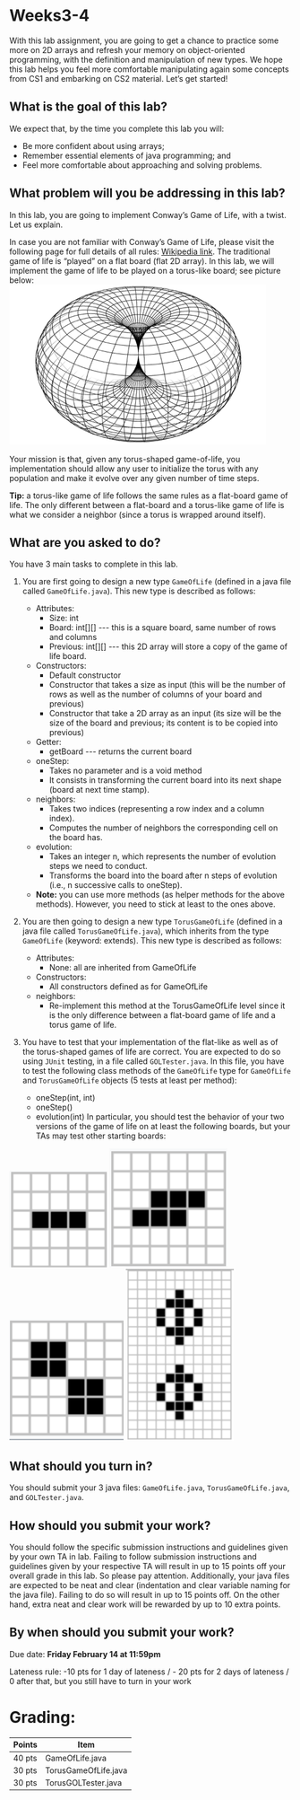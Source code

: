 # Weeks3-4
With this lab assignment, you are going to get a chance to practice some more on 2D arrays and refresh your memory on object-oriented programming, with the definition and manipulation of new types. We hope this lab helps you feel more comfortable manipulating again some concepts from CS1 and embarking on CS2 material. Let’s get started!

## What is the goal of this lab?
We expect that, by the time you complete this lab you will:
* Be more confident about using arrays;
* Remember essential elements of java programming; and 
* Feel more comfortable about approaching and solving problems. 

## What problem will you be addressing in this lab? 
In this lab, you are going to implement Conway’s Game of Life, with a twist. Let us explain.

In case you are not familiar with Conway’s Game of Life, please visit the following page for full details of all rules: [Wikipedia link](https://en.wikipedia.org/wiki/Conway%27s_Game_of_Life). The traditional game of life is “played” on a flat board (flat 2D array). In this lab, we will implement the game of life to be played on a torus-like board; see picture below:
![torus](/torus.png)

Your mission is that, given any torus-shaped game-of-life, you implementation should allow any user to initialize the torus with any population and make it evolve over any given number of time steps. 

**Tip:** a torus-like game of life follows the same rules as a flat-board game of life. The only different between a flat-board and a torus-like game of life is what we consider a neighbor (since a torus is wrapped around itself).

## What are you asked to do? 
You have 3 main tasks to complete in this lab.

1. You are first going to design a new type `GameOfLife` (defined in a java file called `GameOfLife.java`). This new type is described as follows: 
    * Attributes:
        * Size: int
        * Board: int[][] --- this is a square board, same number of rows and columns
        * Previous: int[][] --- this 2D array will store a copy of the game of life board.
    * Constructors:
        * Default constructor
        * Constructor that takes a size as input (this will be the number of rows as well as the number of columns of your board and previous)
        * Constructor that take a 2D array as an input (its size will be the size of the board and previous; its content is to be copied into previous)
    * Getter:
        * getBoard --- returns the current board
    * oneStep: 
        * Takes no parameter and is a void method
        * It consists in transforming the current board into its next shape (board at next time stamp).
    * neighbors:
        * Takes two indices (representing a row index and a column index).
        * Computes the number of neighbors the corresponding cell on the board has.
    * evolution:
        * Takes an integer n, which represents the number of evolution steps we need to conduct.
        * Transforms the board into the board after n steps of evolution (i.e., n successive calls to oneStep).
    * **Note:** you can use more methods (as helper methods for the above methods). However, you need to stick at least to the ones above.

1. You are then going to design a new type `TorusGameOfLife` (defined in a java file called `TorusGameOfLife.java`), which inherits from the type `GameOfLife` (keyword: extends). This new type is described as follows: 

    * Attributes:
        * None: all are inherited from GameOfLife
    * Constructors:
        * All constructors defined as for GameOfLife
    * neighbors:
        * Re-implement this method at the TorusGameOfLife level since it is the only difference between a flat-board game of life and a torus game of life. 

1. You have to test that your implementation of the flat-like as well as of the torus-shaped games of life are correct. You are expected to do so using `JUnit` testing, in a file called `GOLTester.java`.
In this file, you have to test the following class methods of the `GameOfLife` type for `GameOfLife` and `TorusGameOfLife` objects (5 tests at least per method):
    * oneStep(int, int)
    * oneStep()
    * evolution(int)
In particular, you should test the behavior of your two versions of the game of life on at least the following boards, but your TAs may test other starting boards: 

![example1](/example1.png)
![example2](/example2.png)
![example3](/example3.png)
![example4](/example4.png)

## What should you turn in?
You should submit your 3 java files: `GameOfLife.java`, `TorusGameOfLife.java`, and `GOLTester.java`.

## How should you submit your work?
You should follow the specific submission instructions and guidelines given by your own TA in lab. 
Failing to follow submission instructions and guidelines given by your respective TA will result in up to 15 points off your overall grade in this lab. So please pay attention. 
Additionally, your java files are expected to be neat and clear (indentation and clear variable naming for the java file). Failing to do so will result in up to 15 points off. On the other hand, extra neat and clear work will be rewarded by up to 10 extra points.

## By when should you submit your work?
Due date: **Friday February 14 at 11:59pm**

Lateness rule: -10 pts for 1 day of lateness / - 20 pts for 2 days of lateness / 0 after that, but you still have to turn in your work 


# Grading: 
| Points | Item |
| --- | --- |
| 40 pts	| GameOfLife.java |
| 30 pts	| TorusGameOfLife.java| 
| 30 pts	| TorusGOLTester.java| 
